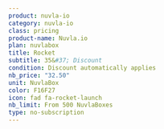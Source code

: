 ```yaml
---
product: nuvla-io
category: nuvla-io
class: pricing
product-name: Nuvla.io
plan: nuvlabox
title: Rocket
subtitle: 35&#37; Discount
condition: Discount automatically applies
nb_price: "32.50"
unit: NuvlaBox
color: F16F27
icon: fad fa-rocket-launch
nb_limit: From 500 NuvlaBoxes
type: no-subscription
---
```

